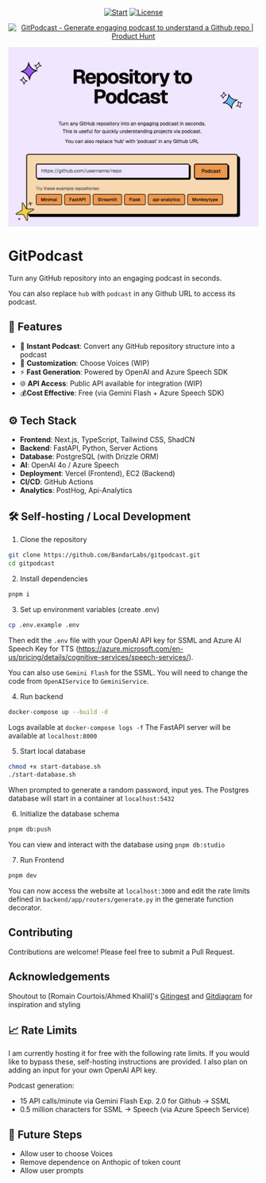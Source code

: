 
<div align="center">

[![Start](https://img.shields.io/github/stars/BandarLabs/gitpodcast?color=yellow&style=flat&label=%E2%AD%90%20stars)]((https://github.com/BandarLabs/gitpodcast/stargazers))
[![License](http://img.shields.io/:license-MIT-green.svg?style=flat)](https://github.com/BandarLabs/gitpodcast/blob/master/LICENSE)
</div>

<div align="center">
<a href="https://www.producthunt.com/posts/gitpodcast?embed=true&utm_source=badge-featured&utm_medium=badge&utm_souce=badge-gitpodcast" target="_blank"><img src="https://api.producthunt.com/widgets/embed-image/v1/featured.svg?post_id=750368&theme=light" alt="GitPodcast - Generate&#0032;engaging&#0032;podcast&#0032;to&#0032;understand&#0032;a&#0032;Github&#0032;repo | Product Hunt" style="width: 250px; height: 54px;" width="250" height="54" /></a>
</div>

[![Image](./docs/readme_img.png "GitPodcast Front Page")](https://gitpodcast.com/)


# GitPodcast

Turn any GitHub repository into an engaging podcast in seconds.

You can also replace `hub` with `podcast` in any Github URL to access its podcast.

## 🚀 Features

- 👀 **Instant Podcast**: Convert any GitHub repository structure into a podcast
- 🎨 **Customization**: Choose Voices (WIP)
- ⚡ **Fast Generation**: Powered by OpenAI and Azure Speech SDK
- 🌐 **API Access**: Public API available for integration (WIP)
- 💰**Cost Effective**: Free (via Gemini Flash + Azure Speech SDK)

## ⚙️ Tech Stack

- **Frontend**: Next.js, TypeScript, Tailwind CSS, ShadCN
- **Backend**: FastAPI, Python, Server Actions
- **Database**: PostgreSQL (with Drizzle ORM)
- **AI**: OpenAI 4o / Azure Speech
- **Deployment**: Vercel (Frontend), EC2 (Backend)
- **CI/CD**: GitHub Actions
- **Analytics**: PostHog, Api-Analytics

## 🛠️ Self-hosting / Local Development

1. Clone the repository

```bash
git clone https://github.com/BandarLabs/gitpodcast.git
cd gitpodcast
```

2. Install dependencies

```bash
pnpm i
```

3. Set up environment variables (create .env)

```bash
cp .env.example .env
```

Then edit the `.env` file with your OpenAI API key for SSML and Azure AI Speech Key for TTS (https://azure.microsoft.com/en-us/pricing/details/cognitive-services/speech-services/).

You can also use `Gemini Flash` for the SSML. You will need to change the code from `OpenAIService` to `GeminiService`.

4. Run backend

```bash
docker-compose up --build -d
```

Logs available at `docker-compose logs -f`
The FastAPI server will be available at `localhost:8000`

5. Start local database

```bash
chmod +x start-database.sh
./start-database.sh
```

When prompted to generate a random password, input yes.
The Postgres database will start in a container at `localhost:5432`

6. Initialize the database schema

```bash
pnpm db:push
```

You can view and interact with the database using `pnpm db:studio`

7. Run Frontend

```bash
pnpm dev
```

You can now access the website at `localhost:3000` and edit the rate limits defined in `backend/app/routers/generate.py` in the generate function decorator.

## Contributing

Contributions are welcome! Please feel free to submit a Pull Request.

## Acknowledgements

Shoutout to [Romain Courtois/Ahmed Khalil]'s [Gitingest](https://gitingest.com/) and [Gitdiagram](https://gitdiagram.com/) for inspiration and styling

## 📈 Rate Limits

I am currently hosting it for free with the following rate limits. If you would like to bypass these, self-hosting instructions are provided. I also plan on adding an input for your own OpenAI API key.

Podcast generation:

- 15 API calls/minute via Gemini Flash Exp. 2.0 for Github -> SSML
- 0.5 million characters for SSML -> Speech (via Azure Speech Service)


## 🤔 Future Steps

- Allow user to choose Voices
- Remove dependence on Anthopic of token count
- Allow user prompts
